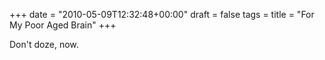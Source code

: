 +++
date = "2010-05-09T12:32:48+00:00"
draft = false
tags = 
title = "For My Poor Aged Brain"
+++
<p>Don't doze, now.</p> 